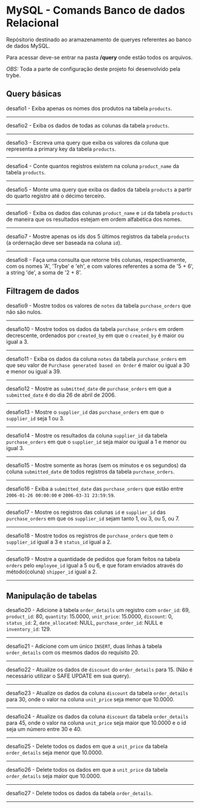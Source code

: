 # MySQL - Comands Banco de dados Relacional

Repósitorio destinado ao aramazenamento de queryes referentes ao banco de dados MySQL.

Para acessar deve-se entrar na pasta **/query** onde estão todos os arquivos.


*OBS:* Toda a parte de configuração deste projeto foi desenvolvido pela trybe.

## Query básicas

desafio1 - Exiba apenas os nomes dos produtos na tabela `products`.

---

desafio2 - Exiba os dados de todas as colunas da tabela `products`.

---

desafio3 - Escreva uma query que exiba os valores da coluna que representa a primary key da tabela `products`.

---

desafio4 - Conte quantos registros existem na coluna `product_name` da tabela `products`.

---

desafio5 - Monte uma query que exiba os dados da tabela `products` a partir do quarto registro até o décimo terceiro.

---

desafio6 - Exiba os dados das colunas `product_name` e `id` da tabela `products` de maneira que os resultados estejam em ordem alfabética dos nomes.

---

desafio7 - Mostre apenas os ids dos 5 últimos registros da tabela `products` (a ordernação deve ser baseada na coluna `id`).

---

desafio8 - Faça uma consulta que retorne três colunas, respectivamente, com os nomes 'A', 'Trybe' e 'eh', e com valores referentes a soma de '5 + 6', a string 'de', a soma de '2 + 8'.

## Filtragem de dados

desafio9 - Mostre todos os valores de `notes` da tabela `purchase_orders` que não são nulos.

---

desafio10 - Mostre todos os dados da tabela `purchase_orders` em ordem decrescente, ordenados por `created_by` em que o `created_by` é maior ou igual a 3.

---

desafio11 - Exiba os dados da coluna `notes` da tabela `purchase_orders` em que seu valor de `Purchase generated based on Order` é maior ou igual a 30 e menor ou igual a 39.

---

desafio12 - Mostre as `submitted_date` de `purchase_orders` em que a `submitted_date` é do dia 26 de abril de 2006.

---

desafio13 - Mostre o `supplier_id` das `purchase_orders` em que o `supplier_id` seja 1 ou 3.

---

desafio14 - Mostre os resultados da coluna `supplier_id` da tabela `purchase_orders` em que o `supplier_id` seja maior ou igual a 1 e menor ou igual 3.

---

desafio15 - Mostre somente as horas (sem os minutos e os segundos) da coluna `submitted_date` de todos registros da tabela `purchase_orders`.

---

desafio16 - Exiba a `submitted_date` das `purchase_orders` que estão entre `2006-01-26 00:00:00` e `2006-03-31 23:59:59`.

---

desafio17 - Mostre os registros das colunas `id` e `supplier_id` das `purchase_orders` em que os `supplier_id` sejam tanto 1, ou 3, ou 5, ou 7.

---

desafio18 - Mostre todos os registros de `purchase_orders` que tem o `supplier_id` igual a 3 e `status_id` igual a 2.

---

desafio19 - Mostre a quantidade de pedidos que foram feitos na tabela `orders` pelo `employee_id` igual a 5 ou 6, e que foram enviados através do método(coluna) `shipper_id` igual a 2.

---

## Manipulação de tabelas

desafio20 - Adicione à tabela `order_details` um registro com `order_id`: 69, `product_id`: 80, `quantity`: 15.0000, `unit_price`: 15.0000, `discount`: 0, `status_id`: 2, `date_allocated`: NULL, `purchase_order_id`: NULL e `inventory_id`: 129.

---

desafio21 - Adicione com um único `INSERT`, duas linhas à tabela `order_details` com os mesmos dados do requisito 20.

---

desafio22 - Atualize os dados de `discount` do `order_details` para 15. (Não é necessário utilizar o SAFE UPDATE em sua query).

---

desafio23 - Atualize os dados da coluna `discount` da tabela `order_details` para 30, onde o valor na coluna `unit_price` seja menor que 10.0000.

---

desafio24 - Atualize os dados da coluna `discount` da tabela `order_details` para 45, onde o valor na coluna `unit_price` seja maior que 10.0000 e o id seja um número entre 30 e 40.

---

desafio25 - Delete todos os dados em que a `unit_price` da tabela `order_details` seja menor que 10.0000.

---

desafio26 - Delete todos os dados em que a `unit_price` da tabela `order_details` seja maior que 10.0000.

---

desafio27 - Delete todos os dados da tabela `order_details`.

---